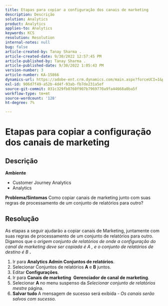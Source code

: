 ```yaml
---
title: Etapas para copiar a configuração dos canais de marketing
description: Descrição
solution: Analytics
product: Analytics
applies-to: Analytics
keywords: KCS
resolution: Resolution
internal-notes: null
bug: false
article-created-by: Tanay Sharma .
article-created-date: 9/30/2022 12:57:45 PM
article-published-by: Tanay Sharma .
article-published-date: 9/30/2022 1:05:43 PM
version-number: 3
article-number: KA-15866
dynamics-url: https://adobe-ent.crm.dynamics.com/main.aspx?forceUCI=1&pagetype=entityrecord&etn=knowledgearticle&id=bab66c76-bf40-ed11-9db1-0022480868ff
exl-id: 906d7f49-a52b-4d4f-93ab-fb7de231a5ef
source-git-commit: 031c329fb0760f907b7969770a9fa44668a0ba5f
workflow-type: tm+mt
source-wordcount: '128'
ht-degree: 7%

---
```


# Etapas para copiar a configuração dos canais de marketing

## Descrição

<b>Ambiente</b>
- Customer Journey Analytics
- Analytics



<b>Problema/Sintomas</b>
Como copiar canais de marketing junto com suas regras de processamento de um conjunto de relatórios para outro?


## Resolução


As etapas a seguir ajudarão a copiar canais de Marketing, juntamente com suas regras de processamento de um conjunto de relatórios para outro. Digamos que o *origem<b> </b>conjunto de relatórios *de onde a configuração do canal de marketing deve ser copiada é* A *, e o* conjunto de relatórios de destino *é* B <b>*.</b>

1. Ir para <b>Analytics </b> <b>Admin </b> <b>Conjuntos de relatórios</b>.
2. Selecionar Conjuntos de relatórios <b>A </b>e <b>B</b> juntos.
3. Editar <b>Configurações</b>.
4. Ir para <b>Canais de marketing </b> <b>Gerenciador de canal de marketing</b>.
5. Selecionar <b>A </b>no menu suspenso da *Selecionar conjunto de relatórios mestre* página.
6. <b>Salvar tudo </b> A mensagem de sucesso será exibida - *Os canais serão salvos com sucesso.*
